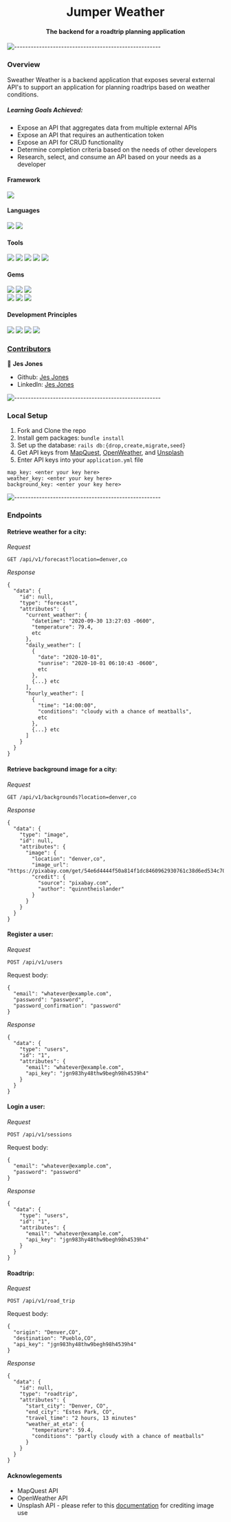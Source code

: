 # <div align="center">Jumper Weather</div>


#### <div align="center">The backend for a roadtrip planning application</div>

![-----------------------------------------------------](https://raw.githubusercontent.com/andreasbm/readme/master/assets/lines/rainbow.png)

### Overview

Sweather Weather is a backend application that exposes several external API's to support an application for planning roadtrips based on weather conditions.

##### Learning Goals Achieved:
* Expose an API that aggregates data from multiple external APIs
* Expose an API that requires an authentication token
* Expose an API for CRUD functionality
* Determine completion criteria based on the needs of other developers
* Research, select, and consume an API based on your needs as a developer


#### Framework
<p>
  <img src="https://img.shields.io/badge/Ruby%20On%20Rails-b81818.svg?&style=flat&logo=rubyonrails&logoColor=white" />
</p>

#### Languages
<p>
  <img src="https://img.shields.io/badge/Ruby-CC0000.svg?&style=flaste&logo=ruby&logoColor=white" />
  <img src="https://img.shields.io/badge/ActiveRecord-CC0000.svg?&style=flaste&logo=rubyonrails&logoColor=white" />
</p>

#### Tools
<p>
  <img src="https://img.shields.io/badge/Atom-66595C.svg?&style=flaste&logo=atom&logoColor=white" />  
  <img src="https://img.shields.io/badge/Git-F05032.svg?&style=flaste&logo=git&logoColor=white" />
  <img src="https://img.shields.io/badge/GitHub-181717.svg?&style=flaste&logo=github&logoColor=white" />
  <img src="https://img.shields.io/badge/Postman-FF6E4F.svg?&style=flat&logo=postman&logoColor=white" />
  <img src="https://img.shields.io/badge/CircleCI-FFBC4F.svg?&style=flat&logo=travis&logoColor=white" />
</p>

#### Gems
<p>
  <img src="https://img.shields.io/badge/rspec--rails-b81818.svg?&style=flaste&logo=rubygems&logoColor=white" />
  <img src="https://img.shields.io/badge/pry-b81818.svg?&style=flaste&logo=rubygems&logoColor=white" />   
  <img src="https://img.shields.io/badge/simplecov-b81818.svg?&style=flaste&logo=rubygems&logoColor=white" />  
  </br>
  <img src="https://img.shields.io/badge/bcrypt-b81818.svg?&style=flaste&logo=rubygems&logoColor=white" />  
  <img src="https://img.shields.io/badge/figaro-b81818.svg?&style=flaste&logo=rubygems&logoColor=white" />  
  <img src="https://img.shields.io/badge/faraday-b81818.svg?&style=flaste&logo=rubygems&logoColor=white" />
</p>

#### Development Principles
<p>
  <img src="https://img.shields.io/badge/OOP-b81818.svg?&style=flaste&logo=OOP&logoColor=white" />
  <img src="https://img.shields.io/badge/TDD-b87818.svg?&style=flaste&logo=TDD&logoColor=white" />
  <img src="https://img.shields.io/badge/MVC-b8b018.svg?&style=flaste&logo=MVC&logoColor=white" />
  <img src="https://img.shields.io/badge/REST-33b818.svg?&style=flaste&logo=REST&logoColor=white" />  
</p>


### <ins>Contributors</ins>

👤  **Jes Jones**
- Github: [Jes Jones](https://github.com/jejones21)
- LinkedIn: [Jes Jones](https://www.linkedin.com/in/justjj/)


![-----------------------------------------------------](https://raw.githubusercontent.com/andreasbm/readme/master/assets/lines/rainbow.png)

<!-- MARKDOWN LINKS & IMAGES -->

[contributors-shield]: https://img.shields.io/github/contributors/jamiejpace/viewing_party.svg?style=flat
[contributors-url]: https://github.com/jamiejpace/viewing_party/graphs/contributors
[forks-shield]: https://img.shields.io/github/forks/jamiejpace/viewing_party.svg?style=flat
[forks-url]: https://github.com/jamiejpace/viewing_party/network/members
[stars-shield]: https://img.shields.io/github/stars/jamiejpace/viewing_party.svg?style=flat
[stars-url]: https://github.com/jamiejpace/viewing_party/stargazers
[issues-shield]: https://img.shields.io/github/issues/jamiejpace/viewing_party.svg?style=flat
[issues-url]: https://github.com/jamiejpace/viewing_party/issues
[travisci-shield]: https://img.shields.io/circleci/build/github/jamiejpace/viewing_party?logo=travisci
[travisci-url]: https://travisci.com/gh/jamiejpace/viewing_party


### Local Setup

1. Fork and Clone the repo
2. Install gem packages: `bundle install`
3. Set up the database: `rails db:{drop,create,migrate,seed}`
4. Get API keys from [MapQuest](https://developer.mapquest.com/documentation/), [OpenWeather](https://openweathermap.org/api), and [Unsplash](https://unsplash.com/documentation#creating-a-developer-account)
5. Enter API keys into your `application.yml` file 
```
map_key: <enter your key here>
weather_key: <enter your key here>
background_key: <enter your key here>

```

![-----------------------------------------------------](https://raw.githubusercontent.com/andreasbm/readme/master/assets/lines/rainbow.png)

### Endpoints

#### Retrieve weather for a city:

*Request*

`GET /api/v1/forecast?location=denver,co`

*Response*
```
{
  "data": {
    "id": null,
    "type": "forecast",
    "attributes": {
      "current_weather": {
        "datetime": "2020-09-30 13:27:03 -0600",
        "temperature": 79.4,
        etc
      },
      "daily_weather": [
        {
          "date": "2020-10-01",
          "sunrise": "2020-10-01 06:10:43 -0600",
          etc
        },
        {...} etc
      ],
      "hourly_weather": [
        {
          "time": "14:00:00",
          "conditions": "cloudy with a chance of meatballs",
          etc
        },
        {...} etc
      ]
    }
  }
}
```

#### Retrieve background image for a city:

*Request*

`GET /api/v1/backgrounds?location=denver,co`

*Response*
```
{
  "data": {
    "type": "image",
    "id": null,
    "attributes": {
      "image": {
        "location": "denver,co",
        "image_url": "https://pixabay.com/get/54e6d4444f50a814f1dc8460962930761c38d6ed534c704c7c2878dd954dc451_640.jpg",
        "credit": {
          "source": "pixabay.com",
          "author": "quinntheislander"
        }
      }
    }
  }
}
```

#### Register a user:

*Request*

`POST /api/v1/users`

Request body:
```
{
  "email": "whatever@example.com",
  "password": "password",
  "password_confirmation": "password"
}
```

*Response*
```
{
  "data": {
    "type": "users",
    "id": "1",
    "attributes": {
      "email": "whatever@example.com",
      "api_key": "jgn983hy48thw9begh98h4539h4"
    }
  }
}
```

#### Login a user:

*Request*

`POST /api/v1/sessions`

Request body:
```
{
  "email": "whatever@example.com",
  "password": "password"
}
```

*Response*
```
{
  "data": {
    "type": "users",
    "id": "1",
    "attributes": {
      "email": "whatever@example.com",
      "api_key": "jgn983hy48thw9begh98h4539h4"
    }
  }
}
```

#### Roadtrip:

*Request*

`POST /api/v1/road_trip`

Request body:
```
{
  "origin": "Denver,CO",
  "destination": "Pueblo,CO",
  "api_key": "jgn983hy48thw9begh98h4539h4"
}
```

*Response*
```
{
  "data": {
    "id": null,
    "type": "roadtrip",
    "attributes": {
      "start_city": "Denver, CO",
      "end_city": "Estes Park, CO",
      "travel_time": "2 hours, 13 minutes"
      "weather_at_eta": {
        "temperature": 59.4,
        "conditions": "partly cloudy with a chance of meatballs"
      }
    }
  }
}
```

#### Acknowlegements
* MapQuest API
* OpenWeather API
* Unsplash API - please refer to this [documentation](https://help.unsplash.com/en/articles/2511315-guideline-attribution) for crediting image use
